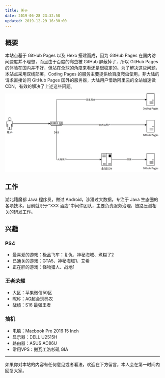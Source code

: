 ```yaml
---
title: 关于
date: 2019-06-28 23:32:58
updated: 2019-12-29 16:30:00
---
```


## 概要

本站点基于 GitHub Pages 以及 Hexo 搭建而成，因为 GitHub Pages 在国内访问速度并不理想，而且由于百度的爬虫被 GitHub 屏蔽掉了，所以 GitHub Pages 的体验在国内并不好，但站在全球的角度来看还是很稳定的。为了解决这些问题，本站点采用双线部署，Coding Pages 的服务主要提供给百度爬虫使用，非大陆的请求直接访问 GitHub Pages 国外的服务器，大陆用户借助阿里云的全站加速做 CDN，有效的解决了上述这些问题。

![](media/15776070564639.jpg)

## 工作

湖北籍魔都 Java 程序员，做过 Android，涉猎过大数据，专注于 Java 生态圈的各项技术。目前就职于“XXX 酒店”中间件团队，主要负责服务治理，链路压测相关的研发工作。

## 兴趣

### PS4

* 最喜爱的游戏：极品飞车：复仇、神秘海域、煮糊了2
* 已通关的游戏：GTA5、神秘海域1、艾希
* 正在肝的游戏：怪物猎人、战地1

### 王者荣耀

* 大区：苹果微信50区
* 昵称：AG超会玩码农
* 战绩：S16 最强王者

### 搞机

* 电脑：Macbook Pro 2016 15 Inch
* 显示器：DELL U2515H
* 路由器：ASUS AC86U
* 常用VPS：搬瓦工洛杉矶 GIA

---

如果你对本站的内容有任何意见或者看法，欢迎在下方留言，本人会在第一时间内回复大家。


